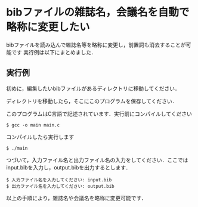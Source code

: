 # bibファイルの雑誌名，会議名を自動で略称に変更したい
bibファイルを読み込んで雑誌名等を略称に変更し，前置詞も消去することが可能です
実行例は以下にまとめました．

## 実行例
初めに，編集したいbibファイルがあるディレクトリに移動してください．

ディレクトリを移動したら，そこにこのプログラムを保存してください．

このプログラムはC言語で記述されています．実行前にコンパイルしてください
``` power shell
$ gcc -o main main.c
```

コンパイルしたら実行します
``` power shell
$ ./main
```

つづいて，入力ファイル名と出力ファイル名の入力をしてください．ここではinput.bibを入力し，output.bibを出力するとします．
``` power shell
$ 入力ファイル名を入力してください: input.bib
$ 出力ファイル名を入力してください: output.bib
```

以上の手順により，雑誌名や会議名を略称に変更可能です．
